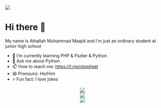 ![](https://komarev.com/ghpvc/?username=athallahmaajid)

# Hi there 👋
My name is Athallah Muhammad Maajid
and i'm just an ordinary student at junior high school

- 🌱 I’m currently learning PHP & Flutter & Python
- 💬 Ask me about Python
- 📫 How to reach me: https://t.me/stopitget
- 😄 Pronouns: He/Him
- ⚡ Fun fact: I love jokes  

<div align="center">
  <img src="https://github-readme-stats.vercel.app/api?username=athallahmaajid&show_icons=true&theme=dracula">
</div>

<div align="center">
  <img src="https://github-readme-streak-stats.herokuapp.com/?user=athallahmaajid&show_icons=true&theme=dracula">
</div>

<div align="center">
  <img src="https://github-readme-stats.vercel.app/api/top-langs/?username=athallahmaajid&show_icons=true&theme=dracula">
</div>
